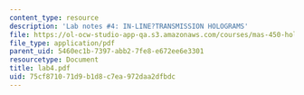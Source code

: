 ```yaml
---
content_type: resource
description: 'Lab notes #4: IN-LINE?TRANSMISSION HOLOGRAMS'
file: https://ol-ocw-studio-app-qa.s3.amazonaws.com/courses/mas-450-holographic-imaging-spring-2003/75cf871071d9b1d8c7ea972daa2dfbdc_lab4.pdf
file_type: application/pdf
parent_uid: 5460ec1b-7397-abb2-7fe8-e672ee6e3301
resourcetype: Document
title: lab4.pdf
uid: 75cf8710-71d9-b1d8-c7ea-972daa2dfbdc
---
```

